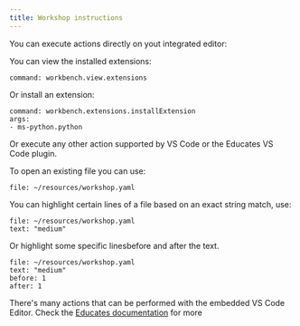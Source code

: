 ```yaml
---
title: Workshop instructions
---
```


You can execute actions directly on yout integrated editor:

You can view the installed extensions:

```editor:execute-command
command: workbench.view.extensions
```

Or install an extension:

```editor:execute-command
command: workbench.extensions.installExtension
args:
- ms-python.python
```

Or execute any other action supported by VS Code or the Educates VS Code plugin.

To open an existing file you can use:

```editor:open-file
file: ~/resources/workshop.yaml
```

You can highlight certain lines of a file based on an exact string match, use:

```editor:select-matching-text
file: ~/resources/workshop.yaml
text: "medium"
```

Or highlight some specific linesbefore and after the text.

```editor:select-matching-text
file: ~/resources/workshop.yaml
text: "medium"
before: 1
after: 1
```

There's many actions that can be performed with the embedded VS Code Editor. 
Check the [Educates documentation](https://docs.educates.dev) for more
